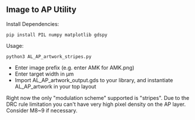 ## Image to AP Utility

Install Dependencies:

```
pip install PIL numpy matplotlib gdspy
```

Usage: 

```
python3 AL_AP_artwork_stripes.py
```

* Enter image prefix (e.g. enter AMK for AMK.png)
* Enter target width in µm
* Import AL_AP_artwork_output.gds to your library, and instantiate AL_AP_artwork in your top layout

Right now the only "modulation scheme" supported is "stripes". Due to the DRC rule limitation you can't have very high pixel density on the AP layer. Consider M8~9 if necessary.